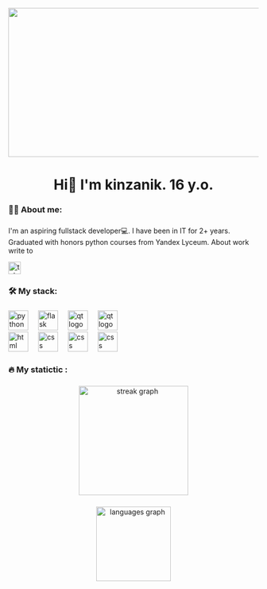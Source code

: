 <br clear="both">

<div align="center">
  <img height="300" width="600" src="https://i.pinimg.com/originals/bc/87/e5/bc87e5124f8d2cfe810d403adc96ad01.gif"  />
</div>

###

<h1 align="center">Hi👋 I'm kinzanik. 16 y.o.</h1>

###

<h3 align="left">👩‍💻  About me:</h3>

###

<p align="left">I'm an aspiring fullstack developer💻. I have been in IT for 2+ years. Graduated with honors python courses from Yandex Lyceum. About work write to</p>
<a href="https://t.me/psychokinzashower" target="_blank">
    <img src="https://img.shields.io/static/v1?message=Telegram&logo=telegram&label=&color=2CA5E0&logoColor=white&labelColor=&style=for-the-badge" height="25" alt="telegram logo"  />
</a>


###

<h3 align="left">🛠 My stack:</h3>

###

<div align="left">
  <img src="https://skillicons.dev/icons?i=py" height="40" alt="python logo"  />
  <img width="12" />
  <img src="https://skillicons.dev/icons?i=flask" height="40" alt="flask logo"  />
  <img width="12" />
  <img src="https://skillicons.dev/icons?i=django" height="40" alt="qt logo"  />
  <img width="12" />
  <img src="https://skillicons.dev/icons?i=qt" height="40" alt="qt logo"  />
  <img width="12" />
</div>
<div align="left">
  <img src="https://skillicons.dev/icons?i=html" height="40" alt="html logo"  />
  <img width="12" />
  <img src="https://skillicons.dev/icons?i=css" height="40" alt="css logo"  />
  <img width="12" />
  <img src="https://skillicons.dev/icons?i=mysql" height="40" alt="css logo"  />
  <img width="12" />
  <img src="https://skillicons.dev/icons?i=sqlite" height="40" alt="css logo"  />
  <img width="12" />
</div>

###

<h3 align="left">🔥   My statictic :</h3>

###

<div align="center">
  <img src="https://streak-stats.demolab.com?user=kinzanik&locale=en&mode=daily&theme=dark&hide_border=false&border_radius=5&order=3" height="220" alt="streak graph"  />
</div>

###

<!-- <div align="center">
  <img src="https://leetcard.jacoblin.cool/kinzanik?border=0&radius=20" height="150" alt="languages graph"  />
</div> -->

###

<div align="center">
  <img src="https://github-readme-stats.vercel.app/api/top-langs?username=kinzanik&locale=en&hide_title=false&layout=compact&card_width=320&langs_count=5&theme=dracula&hide_border=false&order=2" height="150" alt="languages graph"  />
</div>
